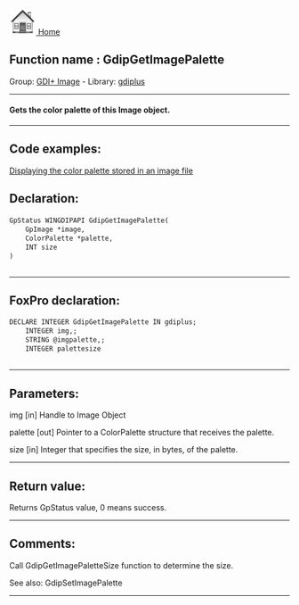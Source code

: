 [<img src="../../images/home.png"> Home ](https://github.com/VFPX/Win32API)  

## Function name : GdipGetImagePalette
Group: [GDI+ Image](../../functions_group.md#GDIplus_Image)  -  Library: [gdiplus](../../../libraries.md#gdiplus)  
***  


#### Gets the color palette of this Image object.
***  


## Code examples:
[Displaying the color palette stored in an image file](../../samples/sample_529.md)  

## Declaration:
```foxpro  
GpStatus WINGDIPAPI GdipGetImagePalette(
	GpImage *image,
	ColorPalette *palette,
	INT size
)
  
```  
***  


## FoxPro declaration:
```foxpro  
DECLARE INTEGER GdipGetImagePalette IN gdiplus;
	INTEGER img,;
	STRING @imgpalette,;
	INTEGER palettesize
  
```  
***  


## Parameters:
img
[in] Handle to Image Object

palette
[out] Pointer to a ColorPalette structure that receives the palette. 

size
[in] Integer that specifies the size, in bytes, of the palette.  
***  


## Return value:
Returns GpStatus value, 0 means success.  
***  


## Comments:
Call GdipGetImagePaletteSize function to determine the size.  
  
See also: GdipSetImagePalette   
  
***  

